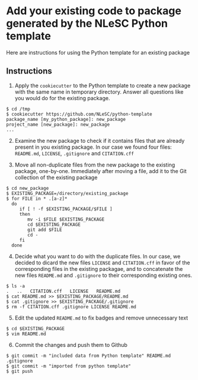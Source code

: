 # Add your existing code to package generated by the NLeSC Python template

Here are instructions for using the Python template for an existing package

## Instructions

1. Apply the `cookiecutter` to the Python template to create a new package with the same name in temporary directory. Answer all questions like you would do for the existing package.
```shell
$ cd /tmp
$ cookiecutter https://github.com/NLeSC/python-template
package_name [my_python_package]: new_package
project_name [new_package]: new_package
...
```

2. Examine the new package to check if it contains files that are already present in you existing package. In our case we found four files: `README.md`, `LICENSE`, `.gitignore` and `CITATION.cff`

3. Move all non-duplicate files from the new package to the existing package, one-by-one. Immediately after moving a file, add it to the Git collection of the existing package
```shell
$ cd new_package
$ EXISTING_PACKAGE=/directory/existing_package
$ for FILE in * .[a-z]*
  do 
     if [ ! -f $EXISTING_PACKAGE/$FILE ]
     then
        mv -i $FILE $EXISTING_PACKAGE
        cd $EXISTING_PACKAGE
        git add $FILE
        cd -
     fi
  done
```

4. Decide what you want to do with the duplicate files. In our case, we decided to dicard the new files `LICENSE` and `CITATION.cff` in favor of the corresponding files in the existing packagae, and to concatenate the new files `README.md` and `.gitignore` to their corresponding existing ones.
```shell
$ ls -a
.   ..   CITATION.cff   LICENSE   README.md
$ cat README.md >> $EXISTING_PACKAGE/README.md
$ cat .gitignore >> $EXISTING_PACKAGE/.gitignore
$ rm -f CITATION.cff .gitignore LICENSE README.md
```

5. Edit the updated `README.md` to fix badges and remove unnecessary text

```shell
$ cd $EXISTING_PACKAGE
$ vim README.md
```

6. Commit the changes and push them to Github
```shell
$ git commit -m "included data from Python template" README.md .gitignore
$ git commit -m "imported from python template"
$ git push
```
